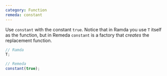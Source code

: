 ```yaml
---
category: Function
remeda: constant
---
```


Use `constant` with the constant `true`. Notice that in Ramda you use `T` itself
as the function, but in Remeda `constant` is a factory that _creates_ the
replacement function.

```ts
// Ramda
T;

// Remeda
constant(true);
```
